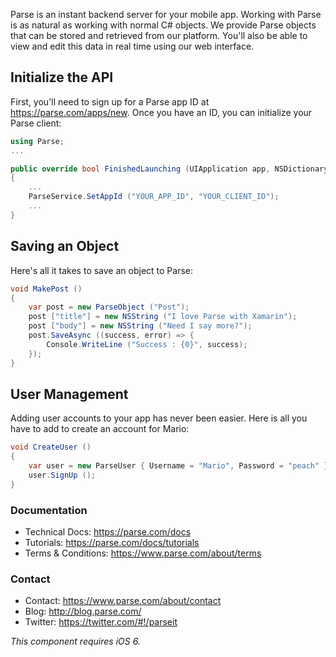 Parse is an instant backend server for your mobile app. Working with
Parse is as natural as working with normal C# objects.  We provide Parse
objects that can be stored and retrieved from our platform. You'll also
be able to view and edit this data in real time using our web interface.

## Initialize the API

First, you'll need to sign up for a Parse app ID at
https://parse.com/apps/new. Once you have an ID, you can
initialize your Parse client:

```csharp
using Parse;
...

public override bool FinishedLaunching (UIApplication app, NSDictionary options)
{
	...
	ParseService.SetAppId ("YOUR_APP_ID", "YOUR_CLIENT_ID");
	...
}
```

## Saving an Object

Here's all it takes to save an object to Parse:

```csharp
void MakePost ()
{
	var post = new ParseObject ("Post");
	post ["title"] = new NSString ("I love Parse with Xamarin");
	post ["body"] = new NSString ("Need I say more?");
	post.SaveAsync ((success, error) => {
		Console.WriteLine ("Success : {0}", success);
	});
}
```

## User Management

Adding user accounts to your app has never been easier.  Here is all you
have to add to create an account for Mario:

```csharp
void CreateUser ()
{
	var user = new ParseUser { Username = "Mario", Password = "peach" };
	user.SignUp ();
}
```

### Documentation

- Technical Docs: https://parse.com/docs
- Tutorials: https://parse.com/docs/tutorials
- Terms & Conditions: https://www.parse.com/about/terms

### Contact

- Contact: https://www.parse.com/about/contact
- Blog: http://blog.parse.com/
- Twitter: https://twitter.com/#!/parseit

*This component requires iOS 6.*

